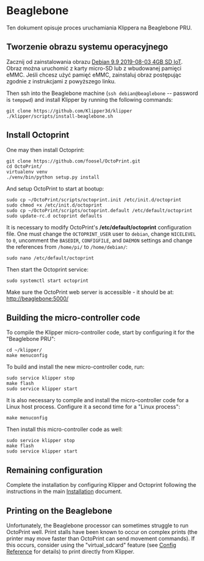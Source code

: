 # Beaglebone

Ten dokument opisuje proces uruchamiania Klippera na Beaglebone PRU.

## Tworzenie obrazu systemu operacyjnego

Zacznij od zainstalowania obrazu [Debian 9.9 2019-08-03 4GB SD IoT](https://beagleboard.org/latest-images). Obraz można uruchomić z karty micro-SD lub z wbudowanej pamięci eMMC. Jeśli chcesz użyć pamięć eMMC, zainstaluj obraz postępując zgodnie z instrukcjami z powyższego linku.

Then ssh into the Beaglebone machine (`ssh debian@beaglebone` -- password is `temppwd`) and install Klipper by running the following commands:

```
git clone https://github.com/Klipper3d/klipper
./klipper/scripts/install-beaglebone.sh
```

## Install Octoprint

One may then install Octoprint:

```
git clone https://github.com/foosel/OctoPrint.git
cd OctoPrint/
virtualenv venv
./venv/bin/python setup.py install
```

And setup OctoPrint to start at bootup:

```
sudo cp ~/OctoPrint/scripts/octoprint.init /etc/init.d/octoprint
sudo chmod +x /etc/init.d/octoprint
sudo cp ~/OctoPrint/scripts/octoprint.default /etc/default/octoprint
sudo update-rc.d octoprint defaults
```

It is necessary to modify OctoPrint's **/etc/default/octoprint** configuration file. One must change the `OCTOPRINT_USER` user to `debian`, change `NICELEVEL` to `0`, uncomment the `BASEDIR`, `CONFIGFILE`, and `DAEMON` settings and change the references from `/home/pi/` to `/home/debian/`:

```
sudo nano /etc/default/octoprint
```

Then start the Octoprint service:

```
sudo systemctl start octoprint
```

Make sure the OctoPrint web server is accessible - it should be at: <http://beaglebone:5000/>

## Building the micro-controller code

To compile the Klipper micro-controller code, start by configuring it for the "Beaglebone PRU":

```
cd ~/klipper/
make menuconfig
```

To build and install the new micro-controller code, run:

```
sudo service klipper stop
make flash
sudo service klipper start
```

It is also necessary to compile and install the micro-controller code for a Linux host process. Configure it a second time for a "Linux process":

```
make menuconfig
```

Then install this micro-controller code as well:

```
sudo service klipper stop
make flash
sudo service klipper start
```

## Remaining configuration

Complete the installation by configuring Klipper and Octoprint following the instructions in the main [Installation](Installation.md#configuring-klipper) document.

## Printing on the Beaglebone

Unfortunately, the Beaglebone processor can sometimes struggle to run OctoPrint well. Print stalls have been known to occur on complex prints (the printer may move faster than OctoPrint can send movement commands). If this occurs, consider using the "virtual_sdcard" feature (see [Config Reference](Config_Reference.md#virtual_sdcard) for details) to print directly from Klipper.
